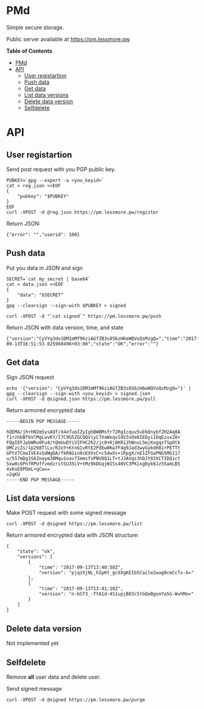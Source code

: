 # PMd

Simple secure storage.

Public server available at https://pm.lessmore.pw

<!-- markdown-toc start - Don't edit this section. Run M-x markdown-toc-refresh-toc -->
**Table of Contents**

- [PMd](#pmd)
- [API](#api)
    - [User registartion](#user-registartion)
    - [Push data](#push-data)
    - [Get data](#get-data)
    - [List data versions](#list-data-versions)
    - [Delete data version](#delete-data-version)
    - [Selfdelete](#selfdelete)

<!-- markdown-toc end -->


# API

## User registartion

Send post request with you PGP public key.
```
PUBKEY=`gpg --export -a <you_keyid>`
cat > reg.json <<EOF
{
    "pubkey": "$PUBKEY"
}
EOF
curl -XPOST -d @reg.json https://pm.lessmore.pw/register
```

Return JSON:
```
{"error": "","userid": 100}
```

## Push data

Put you data in JSON and sign
```
SECRET=`cat my_secret | base64`
cat > data.json <<EOF
{
    "data": "$SECRET"
}
gpg --clearsign --sign-with $PUBKEY > signed

curl -XPOST -d "`cat signed`" https://pm.lessmore.pw/push
```

Return JSON with data version, time, and state
```
{"version":"CyVYq3do1DM1mMf96ziAGfZB3s856zH6eWQVoQsMzgQ=","time":"2017-09-13T16:51:53.025960496+03:00","state":"OK","error":""}
```

## Get data

Sign JSON request
```
echo '{"version": "CyVYq3do1DM1mMf96ziAGfZB3s856zH6eWQVoQsMzgQ="}' | gpg --clearsign --sign-with <you_keyid> > signed.json
curl -XPOST -d @signed.json https://pm.lessmore.pw/pull 
```

Return armored encrypted data
```
-----BEGIN PGP MESSAGE-----

hQEMA/jh+hN2m5ysAQf/X4eTuoIZyIghBWBMsfr72RgIcquv5uE6QnybfZH2Aq8A
f1rzhbBfbVlMgLwvKY/I7C9G5ZGCQQViyC7VaWxqvI8V3sOe8IEDyi1DqEzuxZA+
FQgIEFJpbWRo0Fu4/tQmUuDYiVIFHC2h2/jc8+Kj8KR12hWnvL5mjKogqsTSpOtk
OMCzcZs/1p298TlLx/RZoY+Ktn6IvRtE2PdEw0Kw7F4g9Jad3wyGykdH81rPETTt
GPtV7CmaIVE4sSdWgDA/fkR8Gin0cKXVxC+c54wXs+iRpgX/nE1ZFGaPNG5MG117
u/5S7mDg3S6Znaym38Mqu1oav7ImmsfvPNV8Q1LT+tJJAVqzJhDJY83XCTIDQict
5xw0c6PnfRPUffvmdzrstSU35LV+tMz9kDGqjW1Ss40VC3PKixg0yk6Jz5SamLBS
4sKoE8PDmL+qCw==
=2qKU
-----END PGP MESSAGE-----
```

## List data versions

Make POST request with some signed message
```
curl -XPOST -d @signed https://pm.lessmore.pw/list
```

Return armored encrypted data with JSON structure:
```
{
    "state": "ok",
    "versions": [
        {
            "time": "2017-09-13T13:40:58Z",
            "version": "pjqzXjNL_hIpKt_gcXXgKEIb5Caile2wug0cmCcTx-k="
        },
        {
            "time": "2017-09-13T13:41:10Z",
            "version": "n-bST3_-TtA1d-4S1upjBO3c5tGQeBgonYa5G-WvhMo="
        }
    ]
}
```

## Delete data version

Not implemented yet

## Selfdelete

Remove **all** user data and delete user.

Send signed message
```
curl -XPOST -d @signed https://pm.lessmore.pw/purge
```
